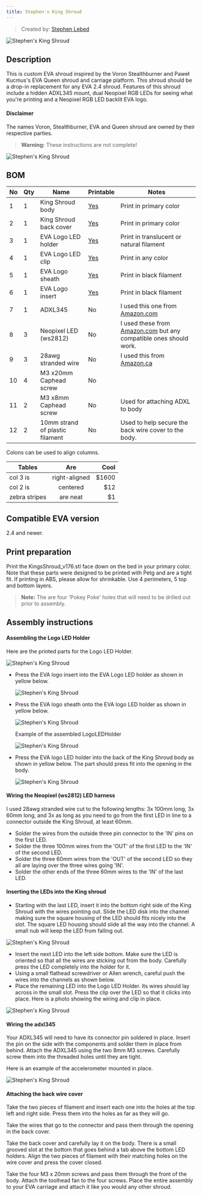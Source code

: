 ```yaml
---
title: Stephen's King Shroud
---
```


> Created by: [Stephen Lebed](https://github.com/slebed)

![Stephen's King Shroud](assets/photo_KS.jpg)

## Description
This is custom EVA shroud inspired by the Voron Stealthburner and Paweł Kucmus's EVA Queen shroud and carriage platform. This shroud should be a drop-in replacement for any EVA 2.4 shroud. Features of this shroud include a hidden ADXL345 mount, dual Neopixel RGB LEDs for seeing what you're printing and a Neopixel RGB LED backlit EVA logo.

#### Disclaimer
The names Voron, Stealthburner, EVA and Queen shroud are owned by their respective parties.

> **Warning:** These instructions are not complete!


![Stephen's King Shroud](assets/kingshroud_177_cad_sm.jpg)


## BOM

| No | Qty | Name                                           | Printable | Notes|
| -- | --- | ---------------------------------------------- | --------- |----------------------|
| 1  | 1   | King Shroud body                               | [Yes](stl/KingsShroud_v176_body.stl) |Print in primary color|
| 2  | 1   | King Shroud back cover                         | [Yes](stl/KingShroud_v176_back.stl)|Print in primary color|
| 3  | 1   | EVA Logo LED holder                            |  [Yes](stl/KingsShroud_v174-LogoLEDHolderLogoLEDHolderLEDHolder.stl)|Print in translucent or natural filament|
| 4  | 1   | EVA Logo LED clip                              |  [Yes](stl/KingsShroud_v174-LogoLEDHolderLogoLEDHolderLEDclip.stl)|Print in any color|
| 5  | 1   | EVA Logo sheath                                |  [Yes](stl/KingsShroud_v166-LogoLEDHolderLogoLEDHolderSheath.stl)|Print in black filament|
| 6  | 1   | EVA Logo insert                                |  [Yes](stl/KingsShroud_v167-LogoLEDHolderLogoLEDHolderInsert.stl)|Print in black filament|
| 7  | 1   | ADXL345                                        | No  |I used this one from [Amazon.com](https://www.amazon.com/dp/B08HLP1MPY/ref=cm_sw_em_r_mt_dp_ZATE89GFDS2K0VEVVJN0?_encoding=UTF8&psc=1)|
| 8  | 3   |Neopixel LED (ws2812)|No|I used these from [Amazon.com](https://www.amazon.com/dp/B00P2GQUYC/ref=cm_sw_em_r_mt_dp_PMNZGTJADRJEV3NSN1C2?_encoding=UTF8&psc=1) but any compatible ones should work.|
| 9  | 3   | 28awg stranded wire                                   |No   |I used this from [Amazon.ca](https://www.amazon.ca/dp/B07THYKBBK/ref=cm_sw_em_r_mt_dp_ZGJWJ1PHSKGGRQ51FVXV?_encoding=UTF8&psc=1)  |
| 10 | 4   | M3 x20mm Caphead screw                    	    | No  ||
| 11 | 2   | M3 x8mm Caphead screw                        	| No  |Used for attaching ADXL to body
| 12 | 2   |10mm strand of plastic filament                       | No  | Used to help secure the back wire cover to the body.|

Colons can be used to align columns.

| Tables        | Are           | Cool  |
| ------------- |:-------------:| -----:|
| col 3 is      | right-aligned | $1600 |
| col 2 is      | centered      |   $12 |
| zebra stripes | are neat      |    $1 |

## Compatible EVA version

2.4 and newer.

## Print preparation

Print the KingsShroud_v176.stl face down on the bed in your primary color.  Note that these parts were designed to be printed with Petg and are a tight fit.  If printing in ABS, please allow for shrinkable.  Use 4 perimeters, 5 top and bottom layers.

> **Note:** The are four 'Pokey Poke' holes that will need to be drilled out prior to assembly.

## Assembly instructions

#### Assembling the Logo LED Holder

Here are the printed parts for the Logo LED Holder.

![Stephen's King Shroud](assets/photo_LogoParts.jpg)

 - Press the EVA logo insert into the EVA Logo LED holder as shown in yellow below.

    ![Stephen's King Shroud](assets/InsertEVAlogo.jpg)

 - Press the EVA logo sheath onto the EVA logo LED holder as shown in yellow below.

    ![Stephen's King Shroud](assets/SheathAttached.jpg)

    Example of the assembled LogoLEDHolder

     ![Stephen's King Shroud](assets/photo_LogoHolderAssembled_sm.jpg)

 - Press the EVA logo LED holder into the back of the King Shroud body as shown in yellow below.  The part should press fit into the opening in the body.

    ![Stephen's King Shroud](assets/HolderInBody.jpg)

#### Wiring the Neopixel (ws2812) LED harness

I used 28awg stranded wire cut to the following lengths: 3x 100mm long, 3x 60mm long, and 3x as long as you need to go from the first LED in line to a connector outside the King Shroud, at least 60mm.

- Solder the wires from the outside three pin connector to the 'IN' pins on the first LED.
- Solder the three 100mm wires from the 'OUT' of the first LED to the 'IN' of the second LED.
- Solder the three 60mm wires from the 'OUT' of the second LED so they all are laying over the three wires going 'IN'.
- Solder the other ends of the three 60mm wires to the 'IN' of the last LED.  

#### Inserting the LEDs into the King shroud

 - Starting with the last LED, insert it into the bottom right side of the King Shroud with the wires pointing out.  Slide the LED disk into the channel making sure the square housing of the LED should fits nicely into the slot.  The square LED housing should slide all the way into the channel.  A small nub will keep the LED from falling out.

![Stephen's King Shroud](assets/InsertLastLED.jpg)

- Insert the next LED into the left side bottom.  Make sure the LED is oriented so that all the wires are sticking out from the body.  Carefully press the LED completely into the holder for it.
- Using a small flathead screwdriver or Allen wrench, careful push the wires into the channels as shown below.
- Place the remaining LED into the Logo LED Holder.  Its wires should lay across in the small slot.  Press the clip over the LED so that it clicks into place.  Here is a photo showing the wiring and clip in place.

 ![Stephen's King Shroud](assets/photo_wired1.jpg)

#### Wiring the adxl345

Your ADXL345 will need to have its connector pin soldered in place.  Insert the pin on the side with the components and solder them in place from behind.  Attach the ADXL345 using the two 8mm M3 screws.  Carefully screw them into the threaded holes until they are tight.

Here is an example of the accelerometer mounted in place.

 ![Stephen's King Shroud](assets/photo_wired.jpg)

#### Attaching the back wire cover

Take the two pieces of filament and insert each one into the holes at the top left and right side.  Press them into the holes as far as they will go.

Take the wires that go to the connector and pass them through the opening in the back cover.

Take the back cover and carefully lay it on the body.  There is a small grooved slot at the bottom that goes behind a tab above the bottom LED holders.  Align the two pieces of filament with their matching holes on the wire cover and press the cover closed.

Take the four M3 x 20mm screws and pass them through the front of the body.  Attach the toolhead fan to the four screws.  Place the entire assembly to your EVA carriage and attach it like you would any other shroud.
